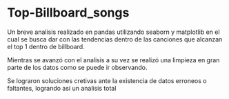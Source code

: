 # Top-Billboard_songs
Un breve analisis realizado en pandas utilizando seaborn y matplotlib en el cual se busca dar con las tendencias dentro de las canciones que alcanzan el top 1 dentro de billboard. 

Mientras se avanzó con el analisis a su vez se realizó una limpieza en gran parte de los datos como se puede ir observando.

Se lograron soluciones cretivas ante la existencia de datos erroneos o faltantes, logrando así un analisis total
